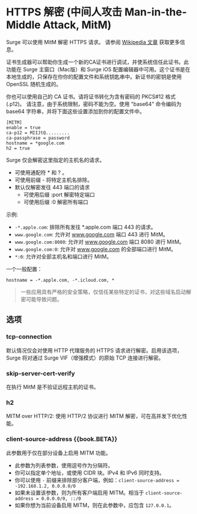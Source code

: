 # HTTPS 解密 (中间人攻击 Man-in-the-Middle Attack, MitM)

Surge 可以使用 MitM 解密 HTTPS 请求。 请参阅 [Wikipedia 文章](https://en.wikipedia.org/wiki/Man-in-the-middle_attack) 获取更多信息。

证书生成器可以帮助你生成一个新的CA证书进行调试，并使系统信任此证书。此功能在 Surge 主窗口（Mac版）和 Surge iOS 配置编辑器中可用。这个证书是在本地生成的，只保存在你你的配置文件和系统钥匙串中。新证书的密钥是使用 OpenSSL 随机生成的。

你也可以使用自己的 CA 证书。请将证书转化为含有密码的 PKCS#12 格式 (.p12)。 请注意，由于系统限制，密码不能为空。使用 "base64" 命令编码为 base64 字符串，并将下面这些设置添加到你的配置文件中。

```
[MITM]
enable = true
ca-p12 = MIIJtQ.........
ca-passphrase = password
hostname = *google.com
h2 = true
```

Surge 仅会解密这里指定的主机名的请求。

- 可使用通配符 * 和 ? 。
- 可使用前缀 - 将特定主机名排除。
- 默认仅解密发往 443 端口的请求
  - 可使用后缀 :port 解密特定端口
  - 可使用后缀 :0 解密所有端口

示例:
- `-*.apple.com`: 排除所有发往 *.apple.com 端口 443 的请求。
- `www.google.com`: 允许对 www.google.com 端口 443 进行 MitM。
- `www.google.com:8080`: 允许对 www.google.com 端口 8080 进行 MitM。
- `www.google.com:0`: 允许对 www.google.com 的全部端口进行 MitM。
- `*:0`: 允许对全部主机名和端口进行 MitM。

一个一般配置：

`hostname = -*.apple.com, -*.icloud.com, *`

> 一些应用具有严格的安全策略，仅信任某些特定的证书，对这些域名启动解密可能导致问题。


## 选项

### tcp-connection

默认情况仅会对使用 HTTP 代理服务的 HTTPS 请求进行解密。启用该选项，Surge 将对通过 Surge VIF（增强模式）的原始 TCP 连接进行解密。

### skip-server-cert-verify

在执行 MitM 是不验证远程主机的证书。


### h2

MITM over HTTP/2: 使用 HTTP/2 协议进行 MITM 解密，可在高并发下优化性能。

### client-source-address {{book.BETA}}

此参数用于仅在部分设备上启用 MITM 功能。

  - 此参数为列表参数，使用逗号作为分隔符。
  - 你可以指定单个地址，或使用 CIDR 块。IPv4 和 IPv6 同时支持。
  - 你可以使用 `-` 前缀来排除部分客户端，例如：`client-source-address = -192.168.1.2, 0.0.0.0/0`
  - 如果未设置该参数，则为所有客户端启用 MITM。相当于 `client-source-address = 0.0.0.0/0, ::/0`
  - 如果你想为当前设备启用 MITM，则在此参数中，应包含 `127.0.0.1`。